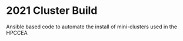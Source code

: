 # 2021 Cluster Build
Ansible based code to automate the install of mini-clusters used in the HPCCEA

